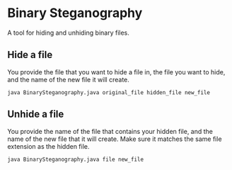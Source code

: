 # Binary Steganography
A tool for hiding and unhiding binary files.

## Hide a file
You provide the file that you want to hide a file in, the file you want to hide, and the name of the new file it will create.
```
java BinarySteganography.java original_file hidden_file new_file
```

## Unhide a file
You provide the name of the file that contains your hidden file, and the name of the new file that it will create. Make sure it matches the same file extension as the hidden file.
```
java BinarySteganography.java file new_file

```
